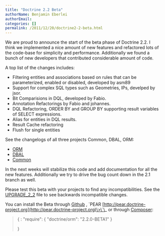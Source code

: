 ```yaml
---
title: "Doctrine 2.2 Beta"
authorName: Benjamin Eberlei
authorEmail:
categories: []
permalink: /2011/12/20/doctrine2-2-beta.html
---
```

We are proud to announce the start of the beta phase of Doctrine 2.2. I
think we implemented a nice amount of new features and refactored lots
of the code-base for simplicity and performance. Additionally we found a
bunch of new developers that contributed considerable amount of code.

A top list of the changes includes:

-   Filtering entities and associations based on rules that can be
    parameterized, enabled or disabled, developed by asm89
-   Support for complex SQL types such as Geometries, IPs, develped by
    jsor.
-   Bit Comparisions in DQL, developed by Fabio.
-   Annotation Refactorings by Fabio and johannes.
-   DQL Refactoring, ORDER BY and GROUP BY supporting result variables
    of SELECT expressions.
-   Alias for entities in DQL results.
-   Result Cache refactoring
-   Flush for single entities

See the changelogs of all three projects Common, DBAL, ORM:

-   [ORM](http://www.doctrine-project.org/jira/browse/DDC/fixforversion/10157)
-   [DBAL](http://www.doctrine-project.org/jira/browse/DBAL/fixforversion/10142)
-   [Common](http://www.doctrine-project.org/jira/browse/DCOM/fixforversion/10152)

In the next weeks will stabilize this code and add documentation for all
the new features. Additionally we try to drive the bug count down in the
2.1 branch as well.

Please test this beta with your projects to find any incompatibilities.
See the
[UPGRADE\_2\_2](https://github.com/doctrine/doctrine2/blob/master/UPGRADE_TO_2_2)
file to see backwards incompatible changes.

You can install the Beta through
[Github](https://github.com/doctrine/doctrine2) , \`PEAR
[http://pear.doctrine-project.org](http://pear.doctrine-project.org)\>\`\_
or through [Composer](http://www.packagist.org):

> {
> :   "require": { "doctrine/orm": "2.2.0-BETA1" }
>
> }
